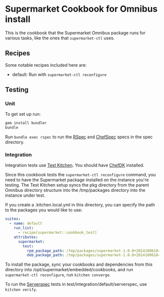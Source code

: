 # Supermarket Cookbook for Omnibus install

This is the cookbook that the Supermarket Omnibus package runs for various
tasks, like the ones that `supermarket-ctl` uses.

## Recipes

Some notable recipes included here are:

* default: Run with `supermarket-ctl reconfigure`

## Testing

### Unit

To get set up run:

```sh
gem install bundler
bundle
```

Run `bundle exec rspec` to run the [RSpec](http://rspec.info/) and
[ChefSpec](http://sethvargo.github.io/chefspec/) specs in the spec directory.

### Integration

Integration tests use [Test Kitchen](http://kitchen.ci/). You should have
[ChefDK](https://downloads.getchef.com/chef-dk/) installed.

Since this cookbook tests the `supermarket-ctl reconfigure` command, you need to
have the Supermarket package installed on the instance you're testing. The Test
Kitchen setup syncs the pkg directory from the parent Omnibus directory
structure into the /tmp/packages directory into the instance under test.

If you create a .kitchen.local.yml in this directory, you can specify the path
to the packages you would like to use:

```yaml
suites:
  - name: default
    run_list:
      - recipe[supermarket::cookbook_test]
    attributes:
      supermarket:
        test:
          rpm_package_path: /tmp/packages/supermarket-1.0.0+20141006184237-1.x86_64.rpm
          deb_package_path: /tmp/packages/supermarket-1.0.0+20141006184237-1_amd64.deb
```

To install the package, sync your cookbooks and dependencies from this directory
into /opt/supermarket/embedded/cookbooks, and run `supermarket-ctl reconfigure`,
run `kitchen converge`.

To run the [Serverspec](http://serverspec.org/) tests in
test/integration/default/serverspec, use `kitchen verify`.
